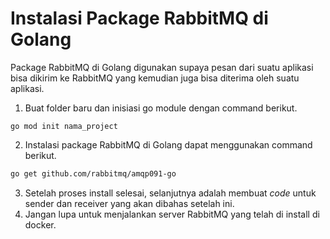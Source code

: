# Instalasi Package RabbitMQ di Golang

Package RabbitMQ di Golang digunakan supaya pesan dari suatu aplikasi bisa dikirim ke RabbitMQ yang kemudian juga bisa diterima oleh suatu aplikasi.

1. Buat folder baru dan inisiasi go module dengan command berikut.

```
go mod init nama_project
```

2. Instalasi package RabbitMQ di Golang dapat menggunakan command berikut.

```bash
go get github.com/rabbitmq/amqp091-go
```

3. Setelah proses install selesai, selanjutnya adalah membuat _code_ untuk sender dan receiver yang akan dibahas setelah ini.
4. Jangan lupa untuk menjalankan server RabbitMQ yang telah di install di docker.
